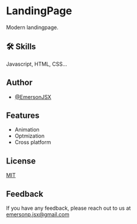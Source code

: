 
# LandingPage

Modern landingpage.


## 🛠 Skills
Javascript, HTML, CSS...


## Author

- [@EmersonJSX](https://www.github.com/EmersonJSX)


## Features

- Animation
- Optmization
- Cross platform


## License

[MIT](https://choosealicense.com/licenses/mit/)


## Feedback

If you have any feedback, please reach out to us at emersonp.jsx@gmail.com

